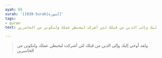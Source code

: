 ```yaml
---
ayah: 65
surah: '[[039-Surah|سورة]]'
tags:
- quran
text: ولقد أوحي إليك وإلى الذين من قبلك لئن أشركت ليحبطن عملك ولتكونن من الخاسرين

---
```

> ولقد أوحي إليك وإلى الذين من قبلك لئن أشركت ليحبطن عملك ولتكونن من الخاسرين
